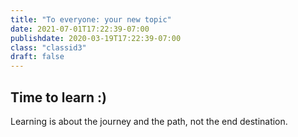 ```yaml
---
title: "To everyone: your new topic"
date: 2021-07-01T17:22:39-07:00
publishdate: 2020-03-19T17:22:39-07:00
class: "classid3"
draft: false
---
```


## Time to learn :)
Learning is about the journey and the path, not the end destination.
